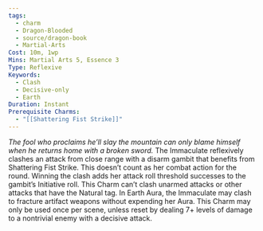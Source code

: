 ```yaml
---
tags:
  - charm
  - Dragon-Blooded
  - source/dragon-book
  - Martial-Arts
Cost: 10m, 1wp
Mins: Martial Arts 5, Essence 3
Type: Reflexive
Keywords:
  - Clash
  - Decisive-only
  - Earth
Duration: Instant
Prerequisite Charms:
  - "[[Shattering Fist Strike]]"
---
```

*The fool who proclaims he’ll slay the mountain can only blame himself when he returns home with a broken sword.*
The Immaculate reflexively clashes an attack from close range with a disarm gambit that benefits from Shattering Fist Strike. This doesn’t count as her combat action for the round. Winning the clash adds her attack roll threshold successes to the gambit’s Initiative roll. This Charm can’t clash unarmed attacks or other attacks that have the Natural tag. 
In Earth Aura, the Immaculate may clash to fracture artifact weapons without expending her Aura. This Charm may only be used once per scene, unless reset by dealing 7+ levels of damage to a nontrivial enemy with a decisive attack.